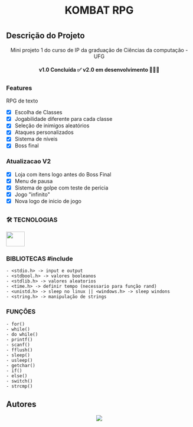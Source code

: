 <h1 align="center">KOMBAT RPG<h1>

## Descrição do Projeto
<p align="center">Mini projeto 1 do curso de IP da graduação de Ciências da computação - UFG<p>

<h4 align="center"> v1.0 Concluída ✅ v2.0 em desenvolvimento 👨🏾‍💻<h4>

##

### Features
<p>RPG de texto<p>

- [x] Escolha de Classes
- [x] Jogabilidade diferente para cada classe
- [x] Seleção de inimigos aleatórios
- [x] Ataques personalizados
- [x] Sistema de níveis
- [x] Boss final
### Atualizacao V2
- [x] Loja com itens logo antes do Boss Final
- [x] Menu de pausa
- [x] Sistema de golpe com teste de pericia
- [x] Jogo "infinito"
- [x] Nova logo de inicio de jogo
##

### 🛠️ TECNOLOGIAS

 <img height="40" width="50" src="https://cdn.jsdelivr.net/gh/devicons/devicon/icons/c/c-original.svg" />
 <h3>BIBLIOTECAS #include</h3>

    - <stdio.h> -> input e output
    - <stdbool.h> -> valores booleanos
    - <stdlib.h> -> valores aleatorios
    - <time.h> -> definir tempo (necessario para função rand)
    - <unistd.h> -> sleep no linux || <windows.h> -> sleep windons
    - <string.h> -> manipulação de strings
 
 <h3>FUNÇÕES</h3>
 
    - for()
    - while()
    - do while()
    - printf()
    - scanf()
    - fflush()
    - sleep()
    - usleep()
    - getchar()
    - if()
    - else()
    - switch()
    - strcmp()
  
## Autores
<div align="center">
  <a align="center" href="https://github.com/vkakarott/IP---RPG/graphs/contributors">
  <img src="https://contrib.rocks/image?repo=vkakarott/IP---RPG" />
  </a>
</div>
